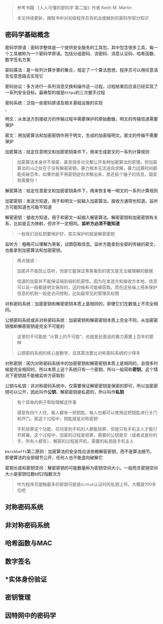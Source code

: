 > 参考书籍 《人人可懂的密码学 第二版》作者 Keith M. Martin
>
> 本文持续更新，摘取书中对初级程序员有机会接触到的密码学部分知识

## 密码学基础概念

密码学原语：密码学整体是一个提供安全服务的工具包，其中包含很多工具，每一个工具被称为一个密码学原语。包括分组密码、流密码、消息认证码、哈希函数、数字签名方案

密码算法：是一些列计算步骤的集合，规定了一个算法思想，程序员可以用任意语言任意思路去实现它

密码协议：多方进行一系列消息交换和操作这一过程，过程结束后应该已经实现了一系列安全目标。最典型的就是`https`的三次握手过程

密码系统：泛指一些密码原语及相关基础设施的实现

<img src="E:\ljj的博客\pictures source\星愿浏览器截图20211019162452@2x.png" style="zoom:33%;" />

明文：从发送方到接收方的传输过程中需要保护的原始数据，明文的传输信道需要保护

密文：用加密算法和加密密钥作用于明文，生成的加密版明文。密文的传输不需要保护

加密算法：给定任意明文和加密密钥条件下，用来生成密文的一系列计算规则

> 加密算法本身并不保密，甚至很多论文都公开各种加密算法的原理。但加密算法的`nb`之处在于没有解密密钥，暴力根本无法逆向求解，暴力运算时间都能突破百年。如果你能不用密钥逆向求解出来，那还偷个锤子的信息，国安局需要你！

解密算法：给定任意密文和加密密钥条件下，用来恢复唯一明文的一系列计算规则

加密密钥：发送方知道，用于和明文一起输入加密算法。接收方通常也知道。监听方可能知道也可能不知道

解密密钥：接收方知道，用于和密文一起输入解密算法。解密密钥和加密密钥有关系，比如是互为映射，但并不一定相同。**监听方必须不能知道**

> 一般我们说私钥要保护好，其实保护的就是解密密钥

监听方：粗略可以理解为黑客，试图窃取信息。监听方能拿到全部的传输的密文，也能拿到加密算法和加密密钥。

> 两点强调：
>
> 加密并不能防止窃听，但是它能保证黑客看到的密文是无法被理解的数据
>
> 信道的加密并不能保证端到端的机密性。因为在发送方和接收方本地，信息可以且一般都是明文保存的，这时候有可能被窃取。而在这些端上用来保护信息的机制一般是访问控制，比如最常见的管理员权限

对称密码系统：加密密钥和解密密钥本质上是相同的，即便它们在数值上不完全相同。

公钥密码系统或非对称密码系统：加密密钥和解密密钥本质上完全不同，从加密密钥推断解密密钥是完全不可能的

> 这里的不可能是 “计算上的不可能”，也就是前面说的暴力需要上百年的那种
>
> 公钥密码系统的核心是数学，且其算法要比对称密码系统的少得多

对称密钥：因为对称密码系统中的加密密钥和解密密钥本质上是相同的，且很多时候是完全相同的，所以本质上这个系统只有一个密钥，所以一般简称**密钥**。这个情况下密钥就不能被监听方获取到

公钥与私钥：非对称密码系统中，仅需要保证解密密钥是保密的即可，所以加密密钥可以公开，因此叫作**公钥**，解密密钥是私密的，所以叫作**私钥**

> 有个简单的例子帮助理解这件事
>
> 寝室有四个人住，每人都有一把钥匙，每人也都可以使用这把钥匙进行关门和开门。那这个过程中，钥匙就是对称密钥
>
> 手机锁屏这个功能，任何拿到手机的人都能锁屏，但是只有手机主人才能打开屏幕。这个过程中，加密的过程是锁屏，需要的公钥是空（或者说是你的手，所有人都有），解密的过程是开机，需要的私钥是手机主人

`Kerckhoffs`第二原则：加密算法的安全性应该依赖解密密钥，而不是算法细节。即便算法的全部细节公开，任何人也不能逆向破解它

密钥长度和密钥空间：解密密钥的可能数量称为密钥空间大小。一般而言密钥空间大小是密钥位数k的2指数次方

> 作为程序员接触最多的密钥可能是`Github`认证时的私钥上传。大概是100多位吧

## 对称密码系统

## 非对称密码系统

## 哈希函数与MAC

## 数字签名

## *实体身份验证

## 密钥管理

## 因特网中的密码学